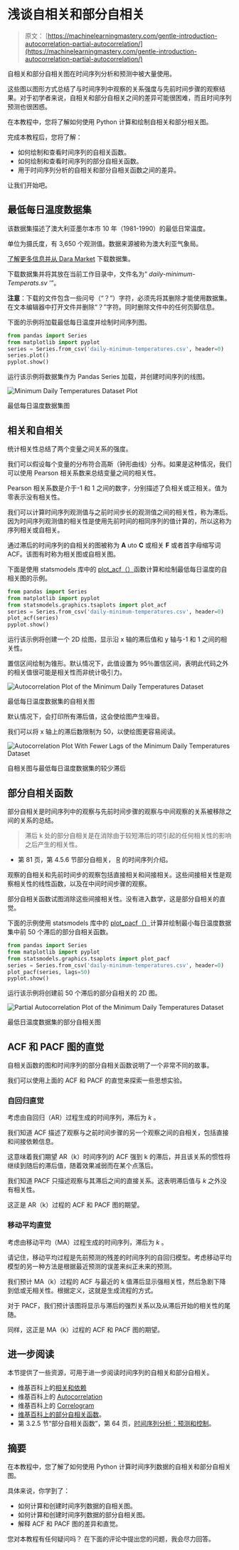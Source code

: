 # 浅谈自相关和部分自相关

> 原文： [https://machinelearningmastery.com/gentle-introduction-autocorrelation-partial-autocorrelation/](https://machinelearningmastery.com/gentle-introduction-autocorrelation-partial-autocorrelation/)

自相关和部分自相关图在时间序列分析和预测中被大量使用。

这些图以图形方式总结了与时间序列中观察的关系强度与先前时间步骤的观察结果。对于初学者来说，自相关和部分自相关之间的差异可能很困难，而且时间序列预测也很困惑。

在本教程中，您将了解如何使用 Python 计算和绘制自相关和部分相关图。

完成本教程后，您将了解：

*   如何绘制和查看时间序列的自相关函数。
*   如何绘制和查看时间序列的部分自相关函数。
*   用于时间序列分析的自相关和部分自相关函数之间的差异。

让我们开始吧。

## 最低每日温度数据集

该数据集描述了澳大利亚墨尔本市 10 年（1981-1990）的最低日常温度。

单位为摄氏度，有 3,650 个观测值。数据来源被称为澳大利亚气象局。

[了解更多信息并从 Dara Market](https://datamarket.com/data/set/2324/daily-minimum-temperatures-in-melbourne-australia-1981-1990#!ds=2324&display=line) 下载数据集。

下载数据集并将其放在当前工作目录中，文件名为“ _daily-minimum-Temperats.sv_ '”。

**注意**：下载的文件包含一些问号（“？”）字符，必须先将其删除才能使用数据集。在文本编辑器中打开文件并删除“？”字符。同时删除文件中的任何页脚信息。

下面的示例将加载最低每日温度并绘制时间序列图。

```py
from pandas import Series
from matplotlib import pyplot
series = Series.from_csv('daily-minimum-temperatures.csv', header=0)
series.plot()
pyplot.show()
```

运行该示例将数据集作为 Pandas Series 加载，并创建时间序列的线图。

![Minimum Daily Temperatures Dataset Plot](img/9e4be42c288e7703e57cd913fd35b795.jpg)

最低每日温度数据集图

## 相关和自相关

统计相关性总结了两个变量之间关系的强度。

我们可以假设每个变量的分布符合高斯（钟形曲线）分布。如果是这种情况，我们可以使用 Pearson 相关系数来总结变量之间的相关性。

Pearson 相关系数是介于-1 和 1 之间的数字，分别描述了负相关或正相关。值为零表示没有相关性。

我们可以计算时间序列观测值与之前时间步长的观测值之间的相关性，称为滞后。因为时间序列观测值的相关性是使用先前时间的相同序列的值计算的，所以这称为序列相关或自相关。

通过滞后的时间序列的自相关的图被称为 **A** uto **C** 或相关 **F** 或者首字母缩写词 ACF。该图有时称为相关图或自相关图。

下面是使用 statsmodels 库中的 [plot_acf（）](http://statsmodels.sourceforge.net/devel/generated/statsmodels.graphics.tsaplots.plot_acf.html)函数计算和绘制最低每日温度的自相关图的示例。

```py
from pandas import Series
from matplotlib import pyplot
from statsmodels.graphics.tsaplots import plot_acf
series = Series.from_csv('daily-minimum-temperatures.csv', header=0)
plot_acf(series)
pyplot.show()
```

运行该示例将创建一个 2D 绘图，显示沿 x 轴的滞后值和 y 轴与-1 和 1 之间的相关性。

置信区间绘制为锥形。默认情况下，此值设置为 95％置信区间，表明此代码之外的相关值很可能是相关性而非统计吸引力。

![Autocorrelation Plot of the Minimum Daily Temperatures Dataset](img/c9c501089b843155b1f0109c4e3691f0.jpg)

最低每日温度数据集的自相关图

默认情况下，会打印所有滞后值，这会使绘图产生噪音。

我们可以将 x 轴上的滞后数限制为 50，以使绘图更容易阅读。

![Autocorrelation Plot With Fewer Lags of the Minimum Daily Temperatures Dataset](img/37d9b1a193cf93ad36ec4d734bcc3351.jpg)

自相关图与最低每日温度数据集的较少滞后

## 部分自相关函数

部分自相关是时间序列中的观察与先前时间步骤的观察与中间观察的关系被移除之间的关系的总结。

> 滞后 k 处的部分自相关是在消除由于较短滞后的项引起的任何相关性的影响之后产生的相关性。

- 第 81 页，第 4.5.6 节部分自相关， [R](http://www.amazon.com/dp/0387886974?tag=inspiredalgor-20) 的时间序列介绍。

观察的自相关和先前时间步的观察包括直接相关和间接相关。这些间接相关性是观察相关性的线性函数，以及在中间时间步骤的观察。

部分自相关函数试图消除这些间接相关性。没有进入数学，这是部分自相关的直觉。

下面的示例使用 statsmodels 库中的 [plot_pacf（）](http://statsmodels.sourceforge.net/devel/generated/statsmodels.graphics.tsaplots.plot_pacf.html)计算并绘制最小每日温度数据集中前 50 个滞后的部分自相关函数。

```py
from pandas import Series
from matplotlib import pyplot
from statsmodels.graphics.tsaplots import plot_pacf
series = Series.from_csv('daily-minimum-temperatures.csv', header=0)
plot_pacf(series, lags=50)
pyplot.show()
```

运行该示例将创建前 50 个滞后的部分自相关的 2D 图。

![Partial Autocorrelation Plot of the Minimum Daily Temperatures Dataset](img/0914278c0fa9910a42ed168f777814d5.jpg)

最低日温度数据集的部分自相关图

## ACF 和 PACF 图的直觉

自相关函数的图和时间序列的部分自相关函数说明了一个非常不同的故事。

我们可以使用上面的 ACF 和 PACF 的直觉来探索一些思想实验。

### 自回归直觉

考虑由自回归（AR）过程生成的时间序列，滞后为 _k_ 。

我们知道 ACF 描述了观察与之前时间步骤的另一个观察之间的自相关，包括直接和间接依赖信息。

这意味着我们期望 AR（k）时间序列的 ACF 强到 k 的滞后，并且该关系的惯性将继续到随后的滞后值，随着效果减弱而在某个点落后。

我们知道 PACF 只描述观察与其滞后之间的直接关系。这表明滞后值与 _k_ 之外没有相关性。

这正是 AR（k）过程的 ACF 和 PACF 图的期望。

### 移动平均直觉

考虑由移动平均（MA）过程生成的时间序列，滞后为 _k_ 。

请记住，移动平均过程是先前预测的残差的时间序列的自回归模型。考虑移动平均模型的另一种方法是根据最近预测的误差来纠正未来的预测。

我们预计 MA（k）过程的 ACF 与最近的 k 值滞后显示强相关性，然后急剧下降到低或无相关性。根据定义，这就是生成流程的方式。

对于 PACF，我们预计该图将显示与滞后的强烈关系以及从滞后开始的相关性的尾随。

同样，这正是 MA（k）过程的 ACF 和 PACF 图的期望。

## 进一步阅读

本节提供了一些资源，可用于进一步阅读时间序列的自相关和部分自相关。

*   维基百科上的[相关和依赖](https://en.wikipedia.org/wiki/Correlation_and_dependence)
*   维基百科上的 [Autocorrelation](https://en.wikipedia.org/wiki/Autocorrelation)
*   维基百科上的 [Correlogram](https://en.wikipedia.org/wiki/Correlogram)
*   [维基百科上的部分自相关函数](https://en.wikipedia.org/wiki/Partial_autocorrelation_function)。
*   第 3.2.5 节“部分自相关函数”，第 64 页，[时间序列分析：预测和控制](http://www.amazon.com/dp/1118675029?tag=inspiredalgor-20)。

## 摘要

在本教程中，您了解了如何使用 Python 计算时间序列数据的自相关和部分自相关图。

具体来说，你学到了：

*   如何计算和创建时间序列数据的自相关图。
*   如何计算和创建时间序列数据的部分自相关图。
*   解释 ACF 和 PACF 图的差异和直觉。

您对本教程有任何疑问吗？
在下面的评论中提出您的问题，我会尽力回答。
